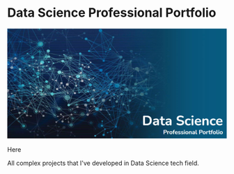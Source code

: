 # Data Science Professional Portfolio

![picture alt](professional-portfolio.png "banner")

Here 



All complex projects that I've developed in Data Science tech field.

